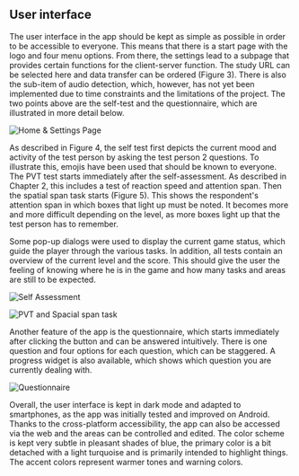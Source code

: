 ## User interface

The user interface in the app should be kept as simple as possible in order to be accessible to everyone. 
This means that there is a start page with the logo and four menu options. 
From there, the settings lead to a subpage that provides certain functions for the client-server function. 
The study URL can be selected here and data transfer can be ordered (Figure 3). 
There is also the sub-item of audio detection, which, however, has not yet been implemented due to time constraints and the limitations of the project.
The two points above are the self-test and the questionnaire, which are illustrated in more detail below.

![Home & Settings Page](../diagrams/implementation/ui_1.png "Home and settings page")


As described in Figure 4, the self test first depicts the current mood and activity of the test person by asking the test person 2 questions. 
To illustrate this, emojis have been used that should be known to everyone. 
The PVT test starts immediately after the self-assessment. 
As described in Chapter 2, this includes a test of reaction speed and attention span. 
Then the spatial span task starts (Figure 5). 
This shows the respondent's attention span in which boxes that light up must be noted. 
It becomes more and more difficult depending on the level, as more boxes light up that the test person has to remember.

Some pop-up dialogs were used to display the current game status, which guide the player through the various tasks. 
In addition, all tests contain an overview of the current level and the score. 
This should give the user the feeling of knowing where he is in the game and how many tasks and areas are still to be expected.

![Self Assessment](../diagrams/implementation/ui_3.png "Self Assessment")


![PVT and Spacial span task](../diagrams/implementation/ui_2.png "PVT and Spacial span task")


Another feature of the app is the questionnaire, which starts immediately after clicking the button and can be answered intuitively. 
There is one question and four options for each question, which can be staggered. 
A progress widget is also available, which shows which question you are currently dealing with.

![Questionnaire](../diagrams/implementation/ui_4.png "Questionnaire")


Overall, the user interface is kept in dark mode and adapted to smartphones, as the app was initially tested and improved on Android. 
Thanks to the cross-platform accessibility, the app can also be accessed via the web and the areas can be controlled and edited. 
The color scheme is kept very subtle in pleasant shades of blue, the primary color is a bit detached with a light turquoise and is primarily intended to highlight things. 
The accent colors represent warmer tones and warning colors.